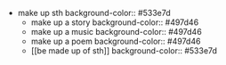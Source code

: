 - make up sth
  background-color:: #533e7d
	- make up a story
	  background-color:: #497d46
	- make up a music
	  background-color:: #497d46
	- make up a poem
	  background-color:: #497d46
	- [[be made up of sth]]
	  background-color:: #533e7d